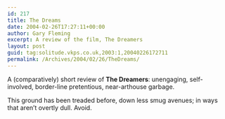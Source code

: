```yaml
---
id: 217
title: The Dreams
date: 2004-02-26T17:27:11+00:00
author: Gary Fleming
excerpt: A review of the film, The Dreamers
layout: post
guid: tag:solitude.vkps.co.uk,2003:1,20040226172711
permalink: /Archives/2004/02/26/TheDreams/
---
```

A (comparatively) short review of **The Dreamers**: unengaging, self-involved, border-line pretentious, near-arthouse garbage.

This ground has been treaded before, down less smug avenues; in ways that aren&#8217;t overtly dull. Avoid.